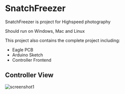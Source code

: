 # SnatchFreezer
SnatchFreezer is project for Highspeed photography

Should run on Windows, Mac and Linux

This project also contains the complete project including:
- Eagle PCB
- Arduino Sketch
- Controller Frontend


## Controller View
![screenshot1](https://github.com/guidobonerz/nerdsuite/blob/develop/docs/ControllerView.png)
